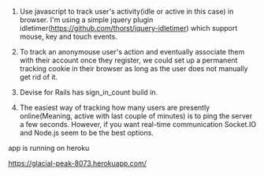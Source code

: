 1. Use javascript to track user's activity(idle or active in this case) in browser. I'm using a simple jquery plugin idletimer(https://github.com/thorst/jquery-idletimer) which support mouse, key and touch events. 

2. To track an anonymouse user's action and eventually associate them with their account once they register, we could set up a permanent tracking cookie in their browser as long as the user does not manually get rid of it.

3. Devise for Rails has sign_in_count build in.

4. The easiest way of tracking how many users are presently online(Meaning, active with last couple of minutes) is to ping the server a few seconds. However, if you want real-time communication Socket.IO and Node.js seem to be the best options. 


app is running on heroku


https://glacial-peak-8073.herokuapp.com/